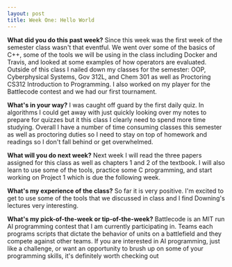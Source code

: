 ```yaml
---
layout: post
title: Week One: Hello World
---
```


<b>What did you do this past week?</b>
Since this week was the first week of the semester class wasn't that eventful. We went over some of the basics of C++, some of the tools we will be using in the class including Docker and Travis, and looked at some examples of how operators are evaluated. Outside of this class I nailed down my classes for the semester: OOP, Cyberphysical Systems, Gov 312L, and Chem 301 as well as Proctoring CS312 Introduction to Programming. I also worked on my player for the Battlecode contest and we had our first tournament.

<b>What's in your way?</b>
I was caught off guard by the first daily quiz. In algorithms I could get away with just quickly looking over my notes to prepare for quizzes but it this class I clearly need to spend more time studying. Overall I have a number of time consuming classes this semester as well as proctoring duties so I need to stay on top of homework and readings so I don't fall behind or get overwhelmed.

<b>What will you do next week?</b>
Next week I will read the three papers assigned for this class as well as chapters 1 and 2 of the textbook. I will also learn to use some of the tools, practice some C programming, and start working on Project 1 which is due the following week.

<b>What's my experience of the class?</b>
So far it is very positive. I'm excited to get to use some of the tools that we discussed in class and I find Downing's lectures very interesting.

<b>What's my pick-of-the-week or tip-of-the-week?</b>
Battlecode is an MIT run AI programming contest that I am currently participating in. Teams each programs scripts that dictate the behavior of units on a battlefield and they compete against other teams. If you are interested in AI programming, just like a challenge, or want an opportunity to brush up on some of your programming skills, it's definitely worth checking out
